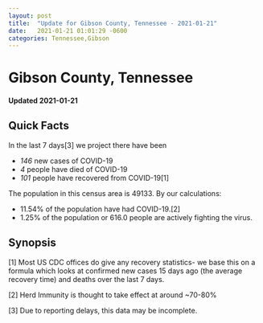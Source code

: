 ```yaml
---
layout: post
title:  "Update for Gibson County, Tennessee - 2021-01-21"
date:   2021-01-21 01:01:29 -0600
categories: Tennessee,Gibson
---
```


# Gibson County, Tennessee
#### Updated 2021-01-21

## Quick Facts

In the last 7 days[3] we project there have been
- *146* new cases of COVID-19
- *4* people have died of COVID-19
- *101* people have recovered from COVID-19[1]

The population in this census area is 49133. By our calculations:
- 11.54% of the population have had COVID-19.[2]
- 1.25% of the population or 616.0 people are actively fighting the virus.

## Synopsis




[1] Most US CDC offices do give any recovery statistics- we base this on a formula which looks at confirmed new cases
15 days ago (the average recovery time) and deaths over the last 7 days.

[2] Herd Immunity is thought to take effect at around ~70-80%

[3] Due to reporting delays, this data may be incomplete.
 
    
